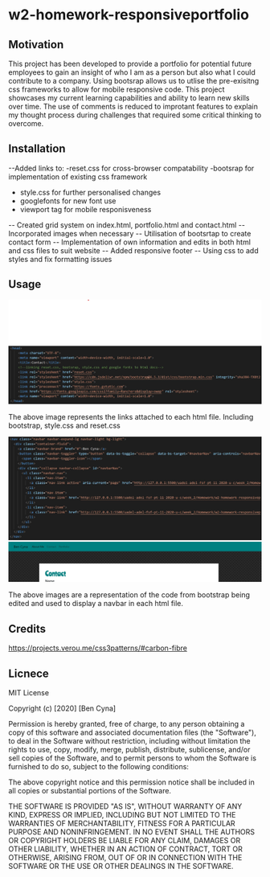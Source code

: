 # w2-homework-responsiveportfolio
## Motivation
This project has been developed to provide a portfolio for potential future employees to gain an insight of who I am as a person but also what I could contribute to a company. Using bootsrap allows us to utlise the pre-exisitng css frameworks to allow for mobile responsive code. This project showcases my current learning capabilities and ability to learn new skills over time. The use of comments is reduced to improtant features to explain my thought process during challenges that required some critical thinking to overcome.

## Installation
--Added links to:
 -reset.css for cross-browser compatability 
 -bootsrap for implementation of existing css framework
 - style.css for further personalised changes
 - googlefonts for new font use
 - viewport tag for mobile responisveness

-- Created grid system on index.html, portfolio.html and contact.html
-- Incorporated images when necessary 
-- Utilisation of bootsrtap to create contact form 
-- Implementation of own information and edits in both html and css files to suit website
-- Added responsive footer
-- Using css to add styles and fix formatting issues

## Usage

![Image of website buttons](./Assets/Images/screenshot1.jpg)

The above image represents the links attached to each html file. Including bootstrap, style.css and reset.css

![Image of navbar code](./Assets/Images/screenshot2.jpg)
![Image of navbar](./Assets/Images/screnshot3.jpg)

The above images are a representation of the code from bootstrap being edited and used to display a navbar in each html file. 

## Credits
https://projects.verou.me/css3patterns/#carbon-fibre

## Licnece 
MIT License

Copyright (c) [2020] [Ben Cyna]

Permission is hereby granted, free of charge, to any person obtaining a copy
of this software and associated documentation files (the "Software"), to deal
in the Software without restriction, including without limitation the rights
to use, copy, modify, merge, publish, distribute, sublicense, and/or sell
copies of the Software, and to permit persons to whom the Software is
furnished to do so, subject to the following conditions:

The above copyright notice and this permission notice shall be included in all
copies or substantial portions of the Software.

THE SOFTWARE IS PROVIDED "AS IS", WITHOUT WARRANTY OF ANY KIND, EXPRESS OR
IMPLIED, INCLUDING BUT NOT LIMITED TO THE WARRANTIES OF MERCHANTABILITY,
FITNESS FOR A PARTICULAR PURPOSE AND NONINFRINGEMENT. IN NO EVENT SHALL THE
AUTHORS OR COPYRIGHT HOLDERS BE LIABLE FOR ANY CLAIM, DAMAGES OR OTHER
LIABILITY, WHETHER IN AN ACTION OF CONTRACT, TORT OR OTHERWISE, ARISING FROM,
OUT OF OR IN CONNECTION WITH THE SOFTWARE OR THE USE OR OTHER DEALINGS IN THE
SOFTWARE.

